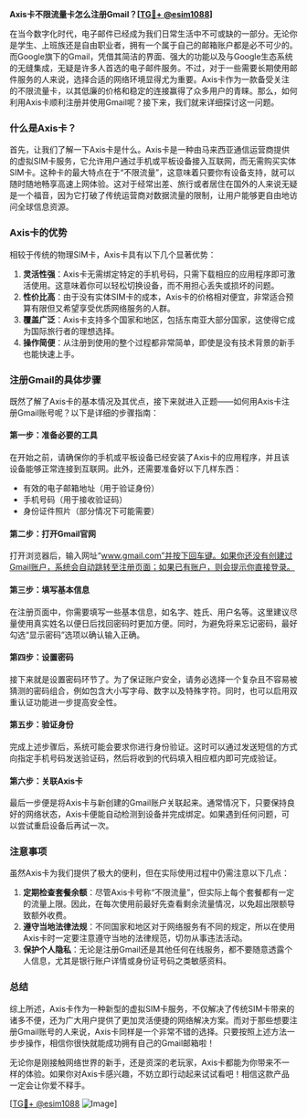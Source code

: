 **Axis卡不限流量卡怎么注册Gmail？[[TG💪+ @esim1088](https://t.me/s/esim1088)]**

在当今数字化时代，电子邮件已经成为我们日常生活中不可或缺的一部分。无论你是学生、上班族还是自由职业者，拥有一个属于自己的邮箱账户都是必不可少的。而Google旗下的Gmail，凭借其简洁的界面、强大的功能以及与Google生态系统的无缝集成，无疑是许多人首选的电子邮件服务。不过，对于一些需要长期使用邮件服务的人来说，选择合适的网络环境显得尤为重要。Axis卡作为一款备受关注的不限流量卡，以其低廉的价格和稳定的连接赢得了众多用户的青睐。那么，如何利用Axis卡顺利注册并使用Gmail呢？接下来，我们就来详细探讨这一问题。

### 什么是Axis卡？

首先，让我们了解一下Axis卡是什么。Axis卡是一种由马来西亚通信运营商提供的虚拟SIM卡服务，它允许用户通过手机或平板设备接入互联网，而无需购买实体SIM卡。这种卡的最大特点在于“不限流量”，这意味着只要你有设备支持，就可以随时随地畅享高速上网体验。这对于经常出差、旅行或者居住在国外的人来说无疑是一个福音，因为它打破了传统运营商对数据流量的限制，让用户能够更自由地访问全球信息资源。

### Axis卡的优势

相较于传统的物理SIM卡，Axis卡具有以下几个显著优势：

1. **灵活性强**：Axis卡无需绑定特定的手机号码，只需下载相应的应用程序即可激活使用。这意味着你可以轻松切换设备，而不用担心丢失或损坏的问题。
2. **性价比高**：由于没有实体SIM卡的成本，Axis卡的价格相对便宜，非常适合预算有限但又希望享受优质网络服务的人群。
3. **覆盖广泛**：Axis卡支持多个国家和地区，包括东南亚大部分国家，这使得它成为国际旅行者的理想选择。
4. **操作简便**：从注册到使用的整个过程都非常简单，即使是没有技术背景的新手也能快速上手。

### 注册Gmail的具体步骤

既然了解了Axis卡的基本情况及其优点，接下来就进入正题——如何用Axis卡注册Gmail账号呢？以下是详细的步骤指南：

#### 第一步：准备必要的工具
在开始之前，请确保你的手机或平板设备已经安装了Axis卡的应用程序，并且该设备能够正常连接到互联网。此外，还需要准备好以下几样东西：
- 有效的电子邮箱地址（用于验证身份）
- 手机号码（用于接收验证码）
- 身份证件照片（部分情况下可能需要）

#### 第二步：打开Gmail官网
打开浏览器后，输入网址“www.gmail.com”并按下回车键。如果你还没有创建过Gmail账户，系统会自动跳转至注册页面；如果已有账户，则会提示你直接登录。

#### 第三步：填写基本信息
在注册页面中，你需要填写一些基本信息，如名字、姓氏、用户名等。这里建议尽量使用真实姓名以便日后找回密码时更加方便。同时，为避免将来忘记密码，最好勾选“显示密码”选项以确认输入正确。

#### 第四步：设置密码
接下来就是设置密码环节了。为了保证账户安全，请务必选择一个复杂且不容易被猜测的密码组合，例如包含大小写字母、数字以及特殊字符。同时，也可以启用双重认证功能进一步提高安全性。

#### 第五步：验证身份
完成上述步骤后，系统可能会要求你进行身份验证。这时可以通过发送短信的方式向指定手机号码发送验证码，然后将收到的代码填入相应框内即可完成验证。

#### 第六步：关联Axis卡
最后一步便是将Axis卡与新创建的Gmail账户关联起来。通常情况下，只要保持良好的网络状态，Axis卡便能自动检测到设备并完成绑定。如果遇到任何问题，可以尝试重启设备后再试一次。

### 注意事项

虽然Axis卡为我们提供了极大的便利，但在实际使用过程中仍需注意以下几点：

1. **定期检查套餐余额**：尽管Axis卡号称“不限流量”，但实际上每个套餐都有一定的流量上限。因此，在每次使用前最好先查看剩余流量情况，以免超出限额导致额外收费。
2. **遵守当地法律法规**：不同国家和地区对于网络服务有不同的规定，所以在使用Axis卡时一定要注意遵守当地的法律规范，切勿从事违法活动。
3. **保护个人隐私**：无论是注册Gmail还是其他任何在线服务，都不要随意透露个人信息，尤其是银行账户详情或身份证号码之类敏感资料。

### 总结

综上所述，Axis卡作为一种新型的虚拟SIM卡服务，不仅解决了传统SIM卡带来的诸多不便，还为广大用户提供了更加灵活便捷的网络解决方案。而对于那些想要注册Gmail账号的人来说，Axis卡同样是一个非常不错的选择。只要按照上述方法一步步操作，相信你很快就能成功拥有自己的Gmail邮箱啦！

无论你是刚接触网络世界的新手，还是资深的老玩家，Axis卡都能为你带来不一样的体验。如果你对Axis卡感兴趣，不妨立即行动起来试试看吧！相信这款产品一定会让你爱不释手。

[[TG💪+ @esim1088](https://t.me/s/esim1088) ![Image](https://i.postimg.cc/4NQfJmqS/Snipaste-2025-05-13-00-14-12.png)]